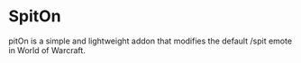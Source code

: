 # SpitOn
pitOn is a simple and lightweight addon that modifies the default /spit emote in World of Warcraft.
